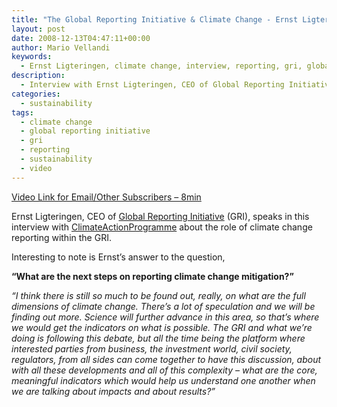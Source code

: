 ```yaml
---
title: "The Global Reporting Initiative & Climate Change - Ernst Ligteringen"
layout: post
date: 2008-12-13T04:47:11+00:00
author: Mario Vellandi
keywords:
  - Ernst Ligteringen, climate change, interview, reporting, gri, global reporting initiative, standards, framework, indicators, platform, stakeholder, gri
description:
  - Interview with Ernst Ligteringen, CEO of Global Reporting Initiative (GRI), about the role of climate change reporting within the GRI and what the future holds.
categories:
  - sustainability
tags:
  - climate change
  - global reporting initiative
  - gri
  - reporting
  - sustainability
  - video
---
```

[Video Link for Email/Other Subscribers &#8211; 8min](http://www.youtube.com/watch?v=KiMf5HPTxzE)

Ernst Ligteringen, CEO of <a rel="nofollow" href="http://www.globalreporting.org/">Global Reporting Initiative</a> (GRI), speaks in this interview with <a rel="nofollow" href="http://www.climateactionprogramme.org/">ClimateActionProgramme</a> about the role of climate change reporting within the GRI. <a rel="nofollow" href="http://www.climateactionprogramme.org/"></a>

Interesting to note is Ernst&#8217;s answer to the question,

**&#8220;What are the next steps on reporting climate change mitigation?&#8221;**

_&#8220;I think there is still so much to be found out, really, on what are the full dimensions of climate change. There&#8217;s a lot of speculation and we will be finding out more. Science will further advance in this area, so that&#8217;s where we would get the indicators on what is possible. The GRI and what we&#8217;re doing is following this debate, but all the time being the platform where interested parties from business, the investment world, civil society, regulators, from all sides can come together to have this discussion, about with all these developments and all of this complexity &#8211; what are the core, meaningful indicators which would help us understand one another when we are talking about impacts and about results?&#8221;_
